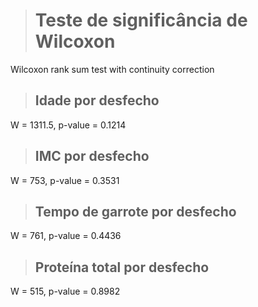 > # Teste de significância de Wilcoxon
Wilcoxon rank sum test with continuity correction
> ## Idade por desfecho

W = 1311.5, p-value = 0.1214

> ## IMC por desfecho

W = 753, p-value = 0.3531

> ## Tempo de garrote por desfecho

W = 761, p-value = 0.4436

> ## Proteína total por desfecho

W = 515, p-value = 0.8982
